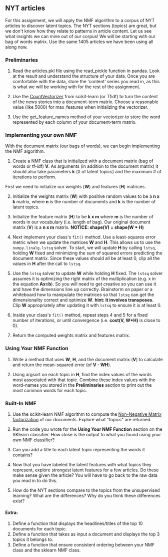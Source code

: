 ## NYT articles

For this assignment, we will apply the NMF algorithm to a corpus of NYT articles to discover latent topics.  The NYT sections (topics) are great, but we don't know how they relate to patterns in article content.  Let us see what insights we can mine out of our corpus!  We will be starting with our bag of words matrix.  Use the same 1405 articles we have been using all along now.

### Preliminaries

1. Read the articles.pkl file using the read_pickle function in pandas. Look at the result and understand the structure of your data. Once you are comfortable with the data, store the 'content' series you read in, as this is what we will be working with for the rest of the assignment.


2. Use the [CountVectorizer](http://scikit-learn.org/stable/modules/generated/sklearn.feature_extraction.text.CountVectorizer.html) from scikit-learn (or Tfidf) to turn the content of the news stories into a document-term matrix.  Choose a reasonable value (like 5000) for max_features when initializing the vectorizer.


3. Use the get_feature_names method of your vectorizer to store the word represented by each column of your document-term matrix.

### Implementing your own NMF
With the document matrix (our bags of words), we can begin implementing the NMF algorithm.

1. Create a NMF class that is initialized with a document matrix (bag of words or tf-idf) __V__.  As arguments (in addition to the document matrix) it should also take parameters __k__ (# of latent topics) and the maximum # of iterations to perform.

  First we need to initialize our weights (__W__) and features (__H__) matrices.

2. Initialize the weights matrix (__W__) with positive random values to be a __n x k__ matrix, where __n__ is the number of documents and __k__ is the number of latent topics.

3.  Initialize the feature matrix (__H__) to be __k x m__ where __m__ is the number of words in our vocabulary (i.e. length of bag).  Our original document matrix (__V__) is a __n x m__ matrix.  __NOTICE: shape(V) = shape(W * H)__

4. Next implement your class's `fit()` method. Use a least-squares error metric when we update the matrices __W__ and __H__. This allows us to use the `numpy.linalg.lstsq` solver.
To start, we will update __H__ by calling `lstsq`, holding __W__ fixed and minimizing the sum of squared errors predicting the document matrix. Since these values should all be at least 0, clip all the values in __H__ after the call to `lstsq`.

5. Use the `lstsq` solver to update __W__ while holding __H__ fixed. The `lstsq` solver assumes it is optimizing the right matrix of the multiplication (e.g. x in the equation __Ax=b__). So you will need to get creative so you can use it and have the dimensions line up correctly.  Brainstorm on paper or a whiteboard how to manipulate the matrices so that `lstsq` can get the dimensionality correct and optimize __W__. __hint: it involves transposes.__ Clip __W__ appropriately after updating it with `lstsq` to ensure it is at least 0.

6. Inside your class's `fit()` method, repeat steps 4 and 5 for a fixed number of iterations, or until convergence (i.e. __cost(V, W*H)__ is close to 0).

7. Return the computed weights matrix and features matrix.

### Using Your NMF Function

1. Write a method that uses __W__, __H__, and the document matrix (__V__) to calculate and return the mean-squared error (of __V - WH__).

2. Using argsort on each topic in __H__, find the index values of the words most associated with that topic.  Combine these index values with the word-names you stored in the __Preliminaries__ section to print out the most common words for each topic.


### Built-In NMF


1. Use the scikit-learn NMF algorithm to compute the [Non-Negative Matrix factorization](http://scikit-learn.org/dev/auto_examples/applications/topics_extraction_with_nmf_lda.html) of our documents.  Explore what "topics" are returned.

2. Run the code you wrote for the __Using Your NMF Function__ section on the SKlearn classifier.  How close is the output to what you found using your own NMF classifier?

3. Can you add a title to each latent topic representing the words it contains?

4.  Now that you have labeled the latent features with what topics they represent, explore strongest latent features for a few articles.  Do these make sense given the article? You will have to go back to the raw data you read in to do this.

5. How do the NYT sections compare to the topics from the unsupervised learning?  What are the differences?  Why do you think these differences exist?



#### Extra:


1. Define a function that displays the headlines/titles of the top 10 documents for each topic.
1. Define a function that takes as input a document and displays the top 3 topics it belongs to.
1. Define a function that ensure consistent ordering between your NMF class and the sklearn NMF class.
